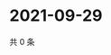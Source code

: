 # 2021-09-29

共 0 条

<!-- BEGIN WEIBO -->
<!-- 最后更新时间 Wed Sep 29 2021 21:20:11 GMT+0800 (China Standard Time) -->

<!-- END WEIBO -->
